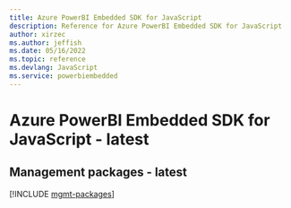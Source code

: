 ```yaml
---
title: Azure PowerBI Embedded SDK for JavaScript
description: Reference for Azure PowerBI Embedded SDK for JavaScript
author: xirzec
ms.author: jeffish
ms.date: 05/16/2022
ms.topic: reference
ms.devlang: JavaScript
ms.service: powerbiembedded
---
```

# Azure PowerBI Embedded SDK for JavaScript - latest
## Management packages - latest
[!INCLUDE [mgmt-packages](powerbi-embedded-mgmt-index.md)]
